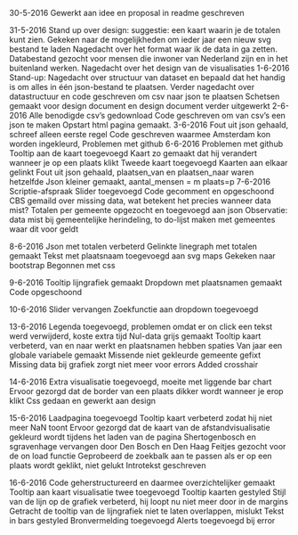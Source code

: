 30-5-2016
Gewerkt aan idee en proposal in readme geschreven

31-5-2016
Stand up over design: suggestie: een kaart waarin je de totalen kunt zien. 
Gekeken naar de mogelijkheden om ieder jaar een nieuw svg bestand te laden
Nagedacht over het format waar ik de data in ga zetten. 
Databestand gezocht voor mensen die inwoner van Nederland zijn en in het buitenland werken. 
Nagedacht over het design van de visualisaties
1-6-2016
Stand-up: Nagedacht over structuur van dataset en bepaald dat het handig is om alles in één json-bestand te plaatsen. 
Verder nagedacht over datastructuur en code geschreven om csv naar json te plaatsen
Schetsen gemaakt voor design document en design document verder uitgewerkt
2-6-2016
Alle benodigde csv’s gedownload
Code geschreven om van csv’s een json te maken
Opstart html pagina gemaakt. 
3-6-2016
Fout uit json gehaald, schreef alleen eerste regel
Code geschreven waarmee Amsterdam kon worden ingekleurd, 
Problemen met github 
6-6-2016
Problemen met github 
Tooltip aan de kaart toegevoegd
Kaart zo gemaakt dat hij verandert wanneer je op een plaats klikt
Tweede kaart toegevoegd
Kaarten aan elkaar gelinkt
Fout uit json gehaald, plaatsen_van en plaatsen_naar waren hetzelfde
Json kleiner gemaakt, aantal_mensen = m plaats=p
7-6-2016
Scriptie-afspraak
Slider toegevoegd
Code gecomment en opgeschoond
CBS gemaild over missing data, wat betekent het precies wanneer data mist?
Totalen per gemeente opgezocht en toegevoegd aan json
Observatie: data mist bij gemeentelijke herindeling, to do-lijst maken met gemeentes waar dit voor geldt

8-6-2016
Json met totalen verbeterd
Gelinkte linegraph met totalen gemaakt
Tekst met plaatsnaam toegevoegd aan svg maps
Gekeken naar bootstrap
Begonnen met css

9-6-2016
Tooltip lijngrafiek gemaakt
Dropdown met plaatsnamen gemaakt
Code opgeschoond

10-6-2016
Slider vervangen
Zoekfunctie aan dropdown toegevoegd

13-6-2016
Legenda toegevoegd, problemen omdat er on click een tekst werd verwijderd, koste extra tijd
Nul-data grijs gemaakt
Tooltip kaart verbeterd, van en naar werkt en plaatsnamen hebben spaties
Van jaar een globale variabele gemaakt
Missende niet gekleurde gemeente gefixt
Missing data bij grafiek zorgt niet meer voor errors
Added crosshair 

14-6-2016
Extra visualisatie toegevoegd, moeite met liggende bar chart
Ervoor gezorgd dat de border van een plaats dikker wordt wanneer je erop klikt
Css gedaan en gewerkt aan design

15-6-2016
Laadpagina toegevoegd
Tooltip kaart verbeterd zodat hij niet meer NaN toont
Ervoor gezorgd dat de kaart van de afstandvisualisatie gekleurd wordt tijdens het laden van de pagina
Shertogenbosch en sgravenhage vervangen door Den Bosch en Den Haag
Feitjes gezocht voor de on load functie
Geprobeerd de zoekbalk aan te passen als er op een plaats wordt geklikt, niet gelukt
Introtekst geschreven

16-6-2016
Code geherstructureerd en daarmee overzichtelijker gemaakt
Tooltip aan kaart visualisatie twee toegevoegd
Tooltip kaarten gestyled
Stijl van de lijn op de grafiek verbeterd, hij loopt nu niet meer door in de margins
Getracht de tooltip van de lijngrafiek niet te laten overlappen, mislukt
Tekst in bars gestyled
Bronvermelding toegevoegd
Alerts toegevoegd bij error
